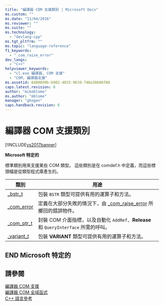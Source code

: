 ```yaml
---
title: "編譯器 COM 支援類別 | Microsoft Docs"
ms.custom: ""
ms.date: "11/04/2016"
ms.reviewer: ""
ms.suite: ""
ms.technology: 
  - "devlang-cpp"
ms.tgt_pltfrm: ""
ms.topic: "language-reference"
f1_keywords: 
  - "_com_raise_error"
dev_langs: 
  - "C++"
helpviewer_keywords: 
  - "cl.exe 編譯器, COM 支援"
  - "COM, 編譯器支援"
ms.assetid: 6d800d9b-b902-4033-9639-740a30b06f88
caps.latest.revision: 6
author: "mikeblome"
ms.author: "mblome"
manager: "ghogen"
caps.handback.revision: 6
---
```

# 編譯器 COM 支援類別
[!INCLUDE[vs2017banner](../assembler/inline/includes/vs2017banner.md)]

**Microsoft 特定的**  
  
 標準類別用來支援某些 COM 類型。  這些類別是在 comdef.h 中定義，而這些標頭檔是從類型程式庫產生的。  
  
|類別|用途|  
|--------|--------|  
|[\_bstr\_t](../cpp/bstr-t-class.md)|包裝 `BSTR` 類型可提供有用的運算子和方法。|  
|[\_com\_error](../cpp/com-error-class.md)|定義在大部分失敗的情況下，由 [\_com\_raise\_error](../cpp/com-raise-error.md) 所擲回的錯誤物件。|  
|[\_com\_ptr\_t](../cpp/com-ptr-t-class.md)|封裝 COM 介面指標，以及自動化 `AddRef`、**Release** 和 `QueryInterface` 所需的呼叫。|  
|[\_variant\_t](../cpp/variant-t-class.md)|包裝 **VARIANT** 類型可提供有用的運算子和方法。|  
  
## END Microsoft 特定的  
  
## 請參閱  
 [編譯器 COM 支援](../cpp/compiler-com-support.md)   
 [編譯器 COM 全域函式](../cpp/compiler-com-global-functions.md)   
 [C\+\+ 語言參考](../cpp/cpp-language-reference.md)